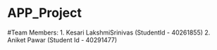 # APP_Project

#Team Members:
    1. Kesari LakshmiSrinivas (StudentId - 40261855)
    2. Aniket Pawar (Student Id - 40291477)
    

